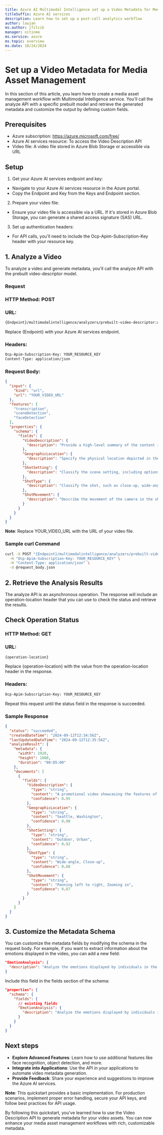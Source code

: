 ```yaml
---
title: Azure AI Multimodal Intelligence set up a Video Metadata for Media Asset Management workflow
titleSuffix: Azure AI services
description: Learn how to set up a post-call analytics workflow
author: laujan
ms.author: jfilcik
manager: nitinme
ms.service: azure
ms.topic: overview
ms.date: 10/24/2024
---
```


# Set up a Video Metadata for Media Asset Management 
In this section of this article, you learn how to create a media asset management workflow with Multimodal Intelligence service. You'll call the analyze API with a specific prebuilt model and retrieve the generated metadata and customize the output by defining custom fields.

## Prerequisites
* Azure subscription: https://azure.microsoft.com/free/
* Azure AI services resource: To access the Video Description API
* Video file: A video file stored in Azure Blob Storage or accessible via URL

## Setup
1. Get your Azure AI services endpoint and key:
* Navigate to your Azure AI services resource in the Azure portal.
* Copy the Endpoint and Key from the Keys and Endpoint section.
2. Prepare your video file:
* Ensure your video file is accessible via a URL. If it's stored in Azure Blob Storage, you can generate a shared access signature (SAS) URL.
3. Set up authentication headers:
* For API calls, you'll need to include the Ocp-Apim-Subscription-Key header with your resource key.

## 1. Analyze a Video
To analyze a video and generate metadata, you'll call the analyze API with the prebuilt video-descriptor model.

### Request
### HTTP Method: POST

### URL:
```bash
{Endpoint}/multimodalintelligence/analyzers/prebuilt-video-descriptor:analyze?api-version=2024-12-01-preview
```

Replace {Endpoint} with your Azure AI services endpoint.

### Headers:
```bash
Ocp-Apim-Subscription-Key: YOUR_RESOURCE_KEY
Content-Type: application/json
```

### Request Body:
``` json
{
  "input": {
    "kind": "url",
    "url": "YOUR_VIDEO_URL"
  },
  "features": [
    "transcription",
    "sceneDetection",
    "faceDetection"
  ],
  "properties": {
    "schema": {
      "fields": {
        "VideoDescription": {
          "description": "Provide a high-level summary of the content in the video, including themes, subjects, and any key visuals."
        },
        "GeographicLocation": {
          "description": "Specify the physical location depicted in the video, such as city or region."
        },
        "ShotSetting": {
          "description": "Classify the scene setting, including options such as indoor, outdoor, urban, rural, underwater, or aerial."
        },
        "ShotType": {
          "description": "Classify the shot, such as close-up, wide-angle, or medium shot."
        },
        "ShotMovement": {
          "description": "Describe the movement of the camera in the shot, such as panning left to right or zooming in/out."
        }
      }
    }
  }
}
```

**Note**: Replace YOUR_VIDEO_URL with the URL of your video file.

### Sample curl Command
``` bash
curl -X POST "{Endpoint}/multimodalintelligence/analyzers/prebuilt-video-descriptor:analyze?api-version=2024-12-01-preview" \
  -H "Ocp-Apim-Subscription-Key: YOUR_RESOURCE_KEY" \
  -H "Content-Type: application/json" \
  -d @request_body.json
```
## 2. Retrieve the Analysis Results
The analyze API is an asynchronous operation. The response will include an operation-location header that you can use to check the status and retrieve the results.

## Check Operation Status
### HTTP Method: GET

### URL:
``` bash
{operation-location}
```
Replace {operation-location} with the value from the operation-location header in the response.

### Headers:

``` bash
Ocp-Apim-Subscription-Key: YOUR_RESOURCE_KEY
```
Repeat this request until the status field in the response is succeeded.

### Sample Response
``` json
{
  "status": "succeeded",
  "createdDateTime": "2024-09-12T12:34:56Z",
  "lastUpdatedDateTime": "2024-09-12T12:35:56Z",
  "analyzeResult": {
    "metadata": {
      "width": 1920,
      "height": 1080,
      "duration": "00:05:00"
    },
    "documents": [
      {
        "fields": {
          "VideoDescription": {
            "type": "string",
            "content": "A promotional video showcasing the features of Contoso's new electric car model.",
            "confidence": 0.95
          },
          "GeographicLocation": {
            "type": "string",
            "content": "Seattle, Washington",
            "confidence": 0.90
          },
          "ShotSetting": {
            "type": "string",
            "content": "Outdoor, Urban",
            "confidence": 0.92
          },
          "ShotType": {
            "type": "string",
            "content": "Wide-angle, Close-up",
            "confidence": 0.88
          },
          "ShotMovement": {
            "type": "string",
            "content": "Panning left to right, Zooming in",
            "confidence": 0.87
          }
        }
      }
    ]
  }
}
```
## 3. Customize the Metadata Schema
You can customize the metadata fields by modifying the schema in the request body. For example, if you want to extract information about the emotions displayed in the video, you can add a new field:
``` json
"EmotionAnalysis": {
  "description": "Analyze the emotions displayed by individuals in the video, such as happiness, sadness, or surprise."
}
```
Include this field in the fields section of the schema:
``` json
"properties": {
  "schema": {
    "fields": {
      // existing fields
      "EmotionAnalysis": {
        "description": "Analyze the emotions displayed by individuals in the video, such as happiness, sadness, or surprise."
      }
    }
  }
}
```

## Next steps
* **Explore Advanced Features**: Learn how to use additional features like face recognition, object detection, and more.
* **Integrate into Applications**: Use the API in your applications to automate video metadata generation.
* **Provide Feedback**: Share your experience and suggestions to improve the Azure AI services.

**Note**: This quickstart provides a basic implementation. For production scenarios, implement proper error handling, secure your API keys, and follow best practices for API usage.

By following this quickstart, you've learned how to use the Video Description API to generate metadata for your video assets. You can now enhance your media asset management workflows with rich, customizable metadata.